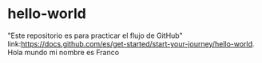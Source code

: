 # hello-world
"Este repositorio es para practicar el flujo de GitHub" link:https://docs.github.com/es/get-started/start-your-journey/hello-world. Hola mundo mi nombre es Franco


